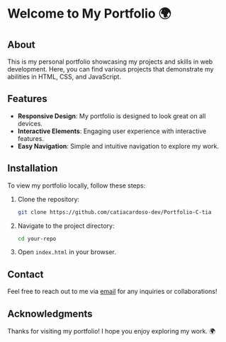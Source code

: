 # Welcome to My Portfolio 🌍

## About

This is my personal portfolio showcasing my projects and skills in web development. Here, you can find various projects that demonstrate my abilities in HTML, CSS, and JavaScript.

## Features

- **Responsive Design**: My portfolio is designed to look great on all devices.
- **Interactive Elements**: Engaging user experience with interactive features.
- **Easy Navigation**: Simple and intuitive navigation to explore my work.

## Installation

To view my portfolio locally, follow these steps:

1. Clone the repository:
   ```bash
   git clone https://github.com/catiacardoso-dev/Portfolio-C-tia
   ```
2. Navigate to the project directory:
   ```bash
   cd your-repo
   ```
3. Open `index.html` in your browser.

## Contact

Feel free to reach out to me via [email](mailto:catiacardosocunha@gmail.com) for any inquiries or collaborations!

## Acknowledgments

Thanks for visiting my portfolio! I hope you enjoy exploring my work. 🌍

